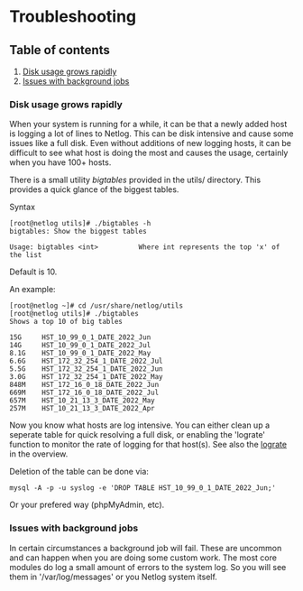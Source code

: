 # Troubleshooting

## Table of contents

1. [Disk usage grows rapidly](troubleshoot.md#disk-usage-grows-rapidly)
2. [Issues with background jobs](troubleshoot.md#issues-with-background-jobs)


### Disk usage grows rapidly

When your system is running for a while, it can be that a newly added host is logging a lot
of lines to Netlog. This can be disk intensive and cause some issues like a full disk. Even 
without additions of new logging hosts, it can be difficult to see what host is doing the most
and causes the usage, certainly when you have 100+ hosts.

There is a small utility _bigtables_ provided in the utils/ directory. This provides a quick
glance of the biggest tables.

Syntax
```shell
[root@netlog utils]# ./bigtables -h
bigtables: Show the biggest tables

Usage: bigtables <int>          Where int represents the top 'x' of the list
```
Default is 10.

An example:

```shell
[root@netlog ~]# cd /usr/share/netlog/utils
[root@netlog utils]# ./bigtables
Shows a top 10 of big tables

15G     HST_10_99_0_1_DATE_2022_Jun
14G     HST_10_99_0_1_DATE_2022_Jul
8.1G    HST_10_99_0_1_DATE_2022_May
6.6G    HST_172_32_254_1_DATE_2022_Jul
5.5G    HST_172_32_254_1_DATE_2022_Jun
3.0G    HST_172_32_254_1_DATE_2022_May
848M    HST_172_16_0_18_DATE_2022_Jun
669M    HST_172_16_0_18_DATE_2022_Jul
657M    HST_10_21_13_3_DATE_2022_May
257M    HST_10_21_13_3_DATE_2022_Apr
```

Now you know what hosts are log intensive. You can either clean up a seperate table for quick
resolving a full disk, or enabling the 'lograte' function to monitor the rate of logging for 
that host(s). See also the [lograte](overview.md#lograte) in the overview.

Deletion of the table can be done via:
```shell
mysql -A -p -u syslog -e 'DROP TABLE HST_10_99_0_1_DATE_2022_Jun;'
```
Or your prefered way (phpMyAdmin, etc).


### Issues with background jobs

In certain circumstances a background job will fail. These are uncommon and can happen
when you are doing some custom work. The most core modules do log a small amount of errors
to the system log. So you will see them in '/var/log/messages' or you Netlog system itself.
